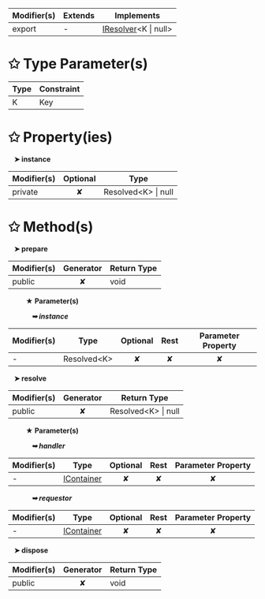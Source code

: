 | Modifier(s)                            | Extends                      | Implements                                    |
|----------------------------------------|------------------------------|-----------------------------------------------|
| export | - | [IResolver](/kernel/interface/di/iresolver)&lt;K &#124; null&gt; |

# &#10025; Type Parameter(s)

| Type | Constraint |
| ---- | ---------- |
| K    | Key        |

# &#10025; Property(ies)

&nbsp;&nbsp; **&#10148; instance**

| Modifier(s)                               | Optional                           | Type                         |
|-------------------------------------------|:----------------------------------:|------------------------------|
| private | ✘ | Resolved&lt;K&gt; &#124; null |

# &#10025; Method(s)

&nbsp;&nbsp; **&#10148; prepare**

| Modifier(s)                              | Generator                          | Return Type                       |
|------------------------------------------|:----------------------------------:|-----------------------------------|
| public | ✘ | void |

&nbsp;&nbsp;&nbsp;&nbsp;&nbsp;&nbsp;&nbsp;&nbsp; **&#9733; Parameter(s)**

&nbsp;&nbsp;&nbsp;&nbsp;&nbsp;&nbsp;&nbsp;&nbsp;&nbsp;&nbsp;&nbsp; _**&#10149; instance**_

| Modifier(s)                              | Type                        | Optional                           | Rest                          | Parameter Property                          |
|------------------------------------------|-----------------------------|:----------------------------------:|:-----------------------------:|:-------------------------------------------:|
| - | Resolved&lt;K&gt; | ✘  | ✘ | ✘ |

&nbsp;&nbsp; **&#10148; resolve**

| Modifier(s)                              | Generator                          | Return Type                       |
|------------------------------------------|:----------------------------------:|-----------------------------------|
| public | ✘ | Resolved&lt;K&gt; &#124; null |

&nbsp;&nbsp;&nbsp;&nbsp;&nbsp;&nbsp;&nbsp;&nbsp; **&#9733; Parameter(s)**

&nbsp;&nbsp;&nbsp;&nbsp;&nbsp;&nbsp;&nbsp;&nbsp;&nbsp;&nbsp;&nbsp; _**&#10149; handler**_

| Modifier(s)                              | Type                        | Optional                           | Rest                          | Parameter Property                          |
|------------------------------------------|-----------------------------|:----------------------------------:|:-----------------------------:|:-------------------------------------------:|
| - | [IContainer](/kernel/interface/di/icontainer) | ✘  | ✘ | ✘ |

&nbsp;&nbsp;&nbsp;&nbsp;&nbsp;&nbsp;&nbsp;&nbsp;&nbsp;&nbsp;&nbsp; _**&#10149; requestor**_

| Modifier(s)                              | Type                        | Optional                           | Rest                          | Parameter Property                          |
|------------------------------------------|-----------------------------|:----------------------------------:|:-----------------------------:|:-------------------------------------------:|
| - | [IContainer](/kernel/interface/di/icontainer) | ✘  | ✘ | ✘ |

&nbsp;&nbsp; **&#10148; dispose**

| Modifier(s)                              | Generator                          | Return Type                       |
|------------------------------------------|:----------------------------------:|-----------------------------------|
| public | ✘ | void |